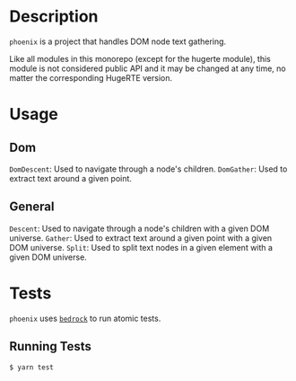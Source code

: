 # Description
`phoenix` is a project that handles DOM node text gathering.

Like all modules in this monorepo (except for the hugerte module), this module is not considered public API and it may be changed at any time, no matter the corresponding HugeRTE version.

# Usage
## Dom
`DomDescent`: Used to navigate through a node's children.
`DomGather`: Used to extract text around a given point.
## General
`Descent`: Used to navigate through a node's children with a given DOM universe.
`Gather`: Used to extract text around a given point with a given DOM universe.
`Split`: Used to split text nodes in a given element with a given DOM universe.
# Tests
`phoenix` uses [`bedrock`](https://www.npmjs.com/package/@ephox/bedrock) to run atomic tests.
## Running Tests
`$ yarn test`
